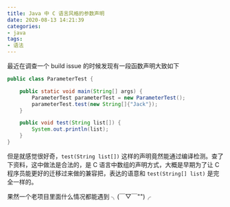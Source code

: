 ```yaml
---
title: Java 中 C 语言风格的参数声明
date: 2020-08-13 14:21:39
categories:
- java
tags:
- 语法
---
```


最近在调查一个 build issue 的时候发现有一段函数声明大致如下

```java
public class ParameterTest {

    public static void main(String[] args) {
        ParameterTest parameterTest = new ParameterTest();
        parameterTest.test(new String[]{"Jack"});
    }

    public void test(String list[]) {
        System.out.println(list);
    }
}
```

但是就感觉很好奇，`test(String list[])` 这样的声明竟然能通过编译检测。查了下资料，这中做法是合法的，是 C 语言中数组的声明方式，大概是早期为了让 C 程序员能更好的迁移过来做的兼容把，表达的语意和 `test(String[] list)` 是完全一样的。

果然一个老项目里面什么情况都能遇到 ╮(￣▽￣"")╭

